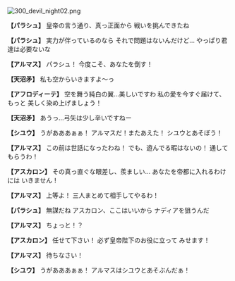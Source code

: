 
![300_devil_night02.png](../images/backgrounds/300_devil_night02.png)

**【パラシュ】**
皇帝の言う通り、真っ正面から
戦いを挑んできたね

**【パラシュ】**
実力が伴っているのなら
それで問題はないんだけど…
やっぱり君達は必要ないな

**【アルマス】**
パラシュ！
今度こそ、あなたを倒す！

**【天沼矛】**
私も空からいきますよ～っ

**【アフロディーテ】**
空を舞う純白の翼…美しいですわ
私の愛を今すぐ届けて、もっと
美しく染め上げましょう！

**【天沼矛】**
あうっ…弓矢は少し辛いですねー

**【シユウ】**
うがあああぁぁ！
アルマスだ！またあえた！
シユウとあそぼう！

**【アルマス】**
この前は世話になったわね！
でも、遊んでる暇はないの！
通してもらうわ！

**【アスカロン】**
その真っ直ぐな眼差し、羨ましい…
あなたを帝都に入れるわけには
いきません！

**【アルマス】**
上等よ！
三人まとめて相手してやるわ！

**【パラシュ】**
無謀だね
アスカロン、ここはいいから
ナディアを狙うんだ

**【アルマス】**
ちょっと！？

**【アスカロン】**
任せて下さい！
必ず皇帝陛下のお役に立って
みせます！

**【アルマス】**
待ちなさい！

**【シユウ】**
うがあああぁぁ！
アルマスはシユウとあそぶんだぁ！
